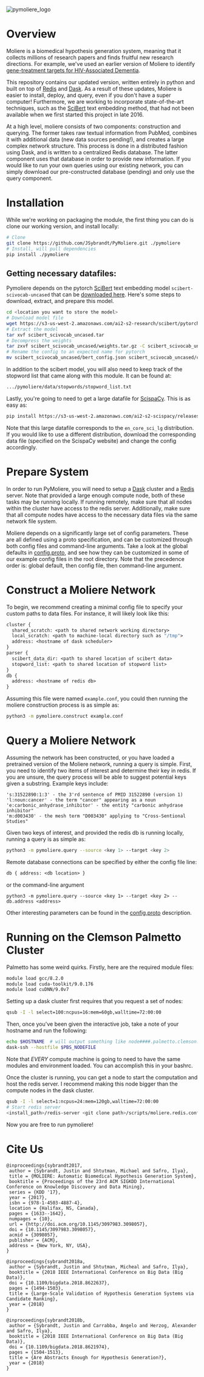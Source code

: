 ![pymoliere_logo][pymoliere_logo]

# Overview

Moliere is a biomedical hypothesis generation system, meaning that it collects
millions of research papers and finds fruitful new research directions. For
example, we've used an earlier version of Moliere to identify [gene-treatment 
targets for HIV-Associated Dementia][bioarxiv_paper].

This repository contains our updated version, written entirely in python and
built on top of [Redis][redis] and [Dask][dask]. As a result of these updates,
Moliere is easier to install, deploy, and query, even if you don't have a super
computer! Furthermore, we are working to incorporate state-of-the-art
techniques, such as the [SciBert][scibert] text embedding method, that had not
been available when we first started this project in late 2016.

At a high level, moliere consists of two components: construction and querying.
The former takes raw textual information from PubMed, combines it with
additional data (new data sources pending!), and creates a large complex network
structure. This process is done in a distributed fashion using Dask, and is
written to a centralized Redis database. The latter component uses that database
in order to provide new information. If you would like to run your own queries
using our existing network, you can simply download our pre-constructed database
(pending) and only use the query component.

# Installation

While we're working on packaging the module, the first thing you can do is clone
our working version, and install locally:
```bash
# Clone
git clone https://github.com/JSybrandt/PyMoliere.git ./pymoliere
# Install, will pull dependencies
pip install ./pymoliere
```

## Getting necessary datafiles:

Pymoliere depends on the pytorch [SciBert][scibert] text embedding model
`scibert-scivocab-uncased` that can be [downloaded here][scibert_download].
Here's some steps to download, extract, and prepare this model.

```bash
cd <location you want to store the model>
# Download model file
wget https://s3-us-west-2.amazonaws.com/ai2-s2-research/scibert/pytorch_models/scibert_scivocab_uncased.tar
# Extract the model
tar xvf scibert_scivocab_uncased.tar
# Decompress the weights
tar zxvf scibert_scivocab_uncased/weights.tar.gz -C scibert_scivocab_uncased
# Rename the config to an expected name for pytorch
mv scibert_scivocab_uncased/bert_config.json scibert_scivocab_uncased/config.json
```

In addition to the scibert model, you will also need to keep track of the
stopword list that came along with this module. It can be found at:
```bash
.../pymoliere/data/stopwords/stopword_list.txt
```

Lastly, you're going to need to get a large datafile for [ScispaCy][scispacy].
This is as easy as:
```bash
pip install https://s3-us-west-2.amazonaws.com/ai2-s2-scispacy/releases/v0.2.3/en_core_sci_lg-0.2.3.tar.gz
```

Note that this large datafile corresponds to the `en_core_sci_lg` distribution.
If you would like to use a different distribution, download the corresponding
data file (specified on the ScispaCy website) and change the config accordingly.

# Prepare System

In order to run PyMoliere, you will need to setup a [Dask][dask] cluster and a
[Redis][redis] server. Note that provided a large enough compute node, both of
these tasks may be running locally. If running remotely, make sure that all
nodes within the cluster have access to the redis server. Additionally, make
sure that all compute nodes have access to the necessary data files via the same
network file system.

Moliere depends on a significantly large set of config parameters. These are all
defined using a proto specification, and can be customized through both config
files and command-line arguments. Take a look at the global defaults in
[config.proto][config_path], and see how they can be customized in some of our
example config files in the root directory. Note that the precedence order is:
global default, then config file, then command-line argument.

# Construct a Moliere Network

To begin, we recommend creating a minimal config file to specify your custom
paths to data files. For instance, it will likely look like this:
```proto
cluster {
  shared_scratch: <path to shared network working directory>
  local_scratch: <path to machine-local directory such as "/tmp">
  address: <hostname of dask scheduler>
}
parser {
  scibert_data_dir: <path to shared location of scibert data>
  stopword_list: <path to shared location of stopword list>
}
db {
  address: <hostname of redis db>
}
```

Assuming this file were named `example.conf`, you could then running the moliere
construction process is as simple as:

```bash
python3 -m pymoliere.construct example.conf
```

# Query a Moliere Network

Assuming the network has been constructed, or you have loaded a pretrained
version of the Moliere network, running a query is simple. First, you need to
identify two items of interest and determine their key in redis. If you are
unsure, the query process will be able to suggest potential keys given a
substring. Example keys include:

```
's:31522890:1:3' - the 3'rd sentence of PMID 31522890 (version 1)
'l:noun:cancer' - the term "cancer" appearing as a noun
'e:carbonic_anhydrase_inhibitor' - the entity "carbonic anhydrase inhibitor"
'm:d003430' - the mesh term "D003430" applying to "Cross-Sentional Studies"
```

Given two keys of interest, and provided the redis db is running locally,
running a query is as simple as:

```bash
python3 -m pymoliere.query --source <key 1> --target <key 2>
```

Remote database connections can be specified by either the config file line:
```proto
db { address: <db location> }
```
or the command-line argument
```
python3 -m pymoliere.query --source <key 1> --target <key 2> --db.address <address>
```

Other interesting parameters can be found in the [config.proto][config_path]
description.

# Running on the Clemson Palmetto Cluster

Palmetto has some weird quirks. Firstly, here are the required module files:
```bash
module load gcc/8.2.0
module load cuda-toolkit/9.0.176
module load cuDNN/9.0v7
```

Setting up a dask cluster first requires that you request a set of nodes:
```bash
qsub -I -l select=100:ncpus=16:mem=60gb,walltime=72:00:00
```
Then, once you've been given the interactive job, take a note of your hostname
and run the following:
```bash
echo $HOSTNAME  # will output something like node####.palmetto.clemson.edu
dask-ssh --hostfile $PBS_NODEFILE
```

Note that *EVERY* compute machine is going to need to have the same modules and
environment loaded. You can accomplish this in your bashrc.

Once the cluster is running, you can get a node to start the computation and
host the redis server. I recommend making this node bigger than the compute
nodes in the dask cluster.
```bash
qsub -I -l select=1:ncpus=24:mem=120gb,walltime=72:00:00
# Start redis server
<install_path>/redis-server <git clone path>/scripts/moliere.redis.conf
```

Now you are free to run pymoliere!

# Cite Us

```
@inproceedings{sybrandt2017,
 author = {Sybrandt, Justin and Shtutman, Michael and Safro, Ilya},
 title = {MOLIERE: Automatic Biomedical Hypothesis Generation System},
 booktitle = {Proceedings of the 23rd ACM SIGKDD International Conference on Knowledge Discovery and Data Mining},
 series = {KDD '17},
 year = {2017},
 isbn = {978-1-4503-4887-4},
 location = {Halifax, NS, Canada},
 pages = {1633--1642},
 numpages = {10},
 url = {http://doi.acm.org/10.1145/3097983.3098057},
 doi = {10.1145/3097983.3098057},
 acmid = {3098057},
 publisher = {ACM},
 address = {New York, NY, USA},
}

@inproceedings{sybrandt2018a,
 author = {Sybrandt, Justin and Shtutman, Micheal and Safro, Ilya},
 booktitle = {2018 IEEE International Conference on Big Data (Big Data)},
 doi = {10.1109/bigdata.2018.8622637},
 pages = {1494-1503},
 title = {Large-Scale Validation of Hypothesis Generation Systems via Candidate Ranking},
 year = {2018}
}

@inproceedings{sybrandt2018b,
 author = {Sybrandt, Justin and Carrabba, Angelo and Herzog, Alexander and Safro, Ilya},
 booktitle = {2018 IEEE International Conference on Big Data (Big Data)},
 doi = {10.1109/bigdata.2018.8621974},
 pages = {1504-1513},
 title = {Are Abstracts Enough for Hypothesis Generation?},
 year = {2018}
}
```


[pymoliere_logo]:https://github.com/JSybrandt/PyMoliere/raw/master/pymoliere_header.png
[scibert]:https://github.com/allenai/scibert
[scibert_download]:https://s3-us-west-2.amazonaws.com/ai2-s2-research/scibert/pytorch_models/scibert_scivocab_uncased.tar
[dask]:https://dask.org/
[redis]:https://redis.io/
[bioarxiv_paper]:https://www.biorxiv.org/content/10.1101/591438v3
[config_path]:https://github.com/JSybrandt/PyMoliere/blob/master/pymoliere/config/config.proto
[scispacy]:https://github.com/allenai/scispacy
